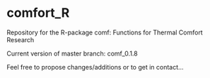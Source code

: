 # comfort_R
Repository for the R-package comf: Functions for Thermal Comfort Research

Current version of master branch: comf_0.1.8

Feel free to propose changes/additions or to get in contact...
